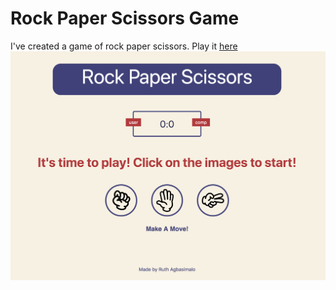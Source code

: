 # Rock Paper Scissors Game
I've created a game of rock paper scissors.
Play it [here](https://dazzling-ptolemy-99b878.netlify.com/)
![The first version screenshot](image2.png)
